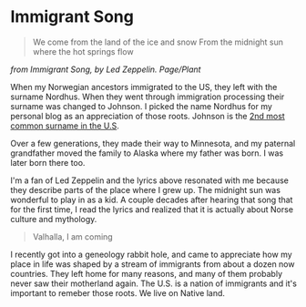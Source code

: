 # Immigrant Song

> We come from the land of the ice and snow
> From the midnight sun where the hot springs flow

*from Immigrant Song, by Led Zeppelin.  Page/Plant*

When my Norwegian ancestors immigrated to the US, they left with the surname Nordhus.  When they went through immigration processing their surname was changed to Johnson.  I picked the name Nordhus for my personal blog as an appreciation of those roots.  Johnson is the [2nd most common surname in the U.S](https://www.thoughtco.com/most-common-us-surnames-1422656).

Over a few generations, they made their way to Minnesota, and my paternal grandfather moved the family to Alaska where my father was born.  I was later born there too.  

I'm a fan of Led Zeppelin and the lyrics above resonated with me because they describe parts of the place where I grew up.  The midnight sun was wonderful to play in as a kid.  A couple decades after hearing that song that for the first time, I read the lyrics and realized that it is actually about Norse culture and mythology.

> Valhalla, I am coming

I recently got into a geneology rabbit hole, and came to appreciate how my place in life was shaped by a stream of immigrants from about a dozen now countries.  They left home for many reasons, and many of them probably never saw their motherland again.  The U.S. is a nation of immigrants and it's important to remeber those roots.  We live on Native land.
